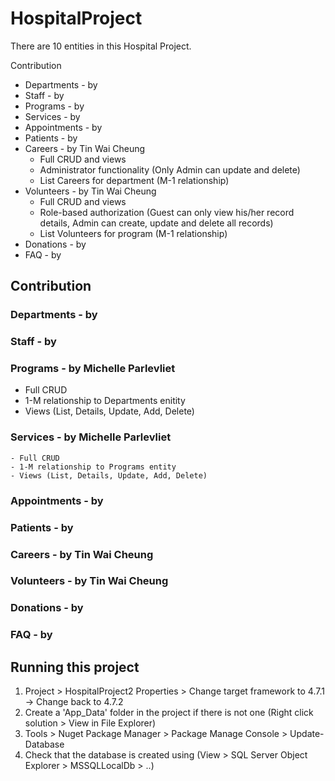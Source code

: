 # HospitalProject
There are 10 entities in this Hospital Project. 

Contribution
- Departments - by 
- Staff - by
- Programs - by 
- Services - by 
- Appointments - by 
- Patients - by  
- Careers - by Tin Wai Cheung 
  - Full CRUD and views
  - Administrator functionality (Only Admin can update and delete)
  - List Careers for department (M-1 relationship)
- Volunteers - by Tin Wai Cheung
  - Full CRUD and views
  - Role-based authorization (Guest can only view his/her record details, Admin can create, update and delete all records)
  - List Volunteers for program (M-1 relationship)
- Donations - by 
- FAQ - by 



## Contribution
### Departments - by 
### Staff - by
### Programs - by Michelle Parlevliet
- Full CRUD 
- 1-M relationship to Departments enitity
- Views (List, Details, Update, Add, Delete)
### Services - by Michelle Parlevliet
    - Full CRUD 
    - 1-M relationship to Programs entity
    - Views (List, Details, Update, Add, Delete)
### Appointments - by 
### Patients - by  
### Careers - by Tin Wai Cheung 
### Volunteers - by Tin Wai Cheung
### Donations - by 
### FAQ - by 

## Running this project
1. Project > HospitalProject2 Properties > Change target framework to 4.7.1 -> Change back to 4.7.2
2. Create a 'App_Data' folder in the project if there is not one (Right click solution > View in File Explorer)
3. Tools > Nuget Package Manager > Package Manage Console > Update-Database
4. Check that the database is created using (View > SQL Server Object Explorer > MSSQLLocalDb > ..)

